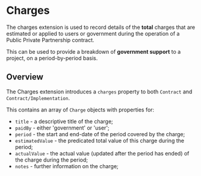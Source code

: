 # Charges

The charges extension is used to record details of the **total** charges that are estimated or applied to users or government during the operation of a Public Private Partnership contract. 

This can be used to provide a breakdown of **government support** to a project, on a period-by-period basis.

## Overview

The Charges extension introduces a ```charges``` property to both ```Contract``` and ```Contract/Implementation```. 

This contains an array of ```Charge``` objects with properties for:

* ```title``` - a descriptive title of the charge;
* ```paidBy``` - either 'government' or 'user';
* ```period``` - the start and end-date of the period covered by the charge;
* ```estimatedValue``` - the predicated total value of this charge during the period;
* ```actualValue``` - the actual value (updated after the period has ended) of the charge during the period;
* ```notes``` - further information on the charge;



